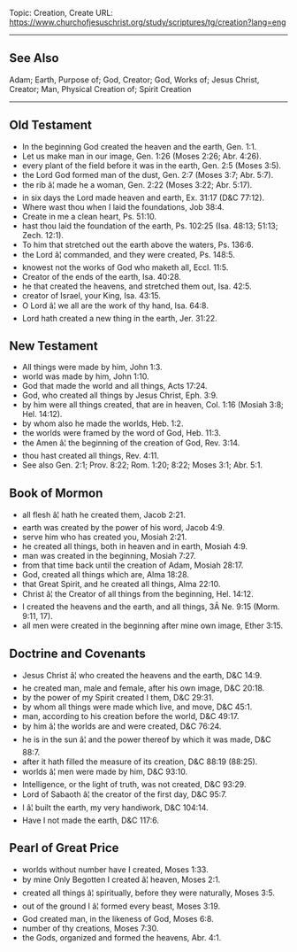 Topic: Creation, Create
URL: https://www.churchofjesuschrist.org/study/scriptures/tg/creation?lang=eng

---

## See Also

Adam; Earth, Purpose of; God, Creator; God, Works of; Jesus Christ, Creator; Man, Physical Creation of; Spirit Creation

---

## Old Testament

- In the beginning God created the heaven and the earth, Gen. 1:1.
- Let us make man in our image, Gen. 1:26 (Moses 2:26; Abr. 4:26).
- every plant of the field before it was in the earth, Gen. 2:5 (Moses 3:5).
- the Lord God formed man of the dust, Gen. 2:7 (Moses 3:7; Abr. 5:7).
- the rib â¦ made he a woman, Gen. 2:22 (Moses 3:22; Abr. 5:17).
- in six days the Lord made heaven and earth, Ex. 31:17 (D&C 77:12).
- Where wast thou when I laid the foundations, Job 38:4.
- Create in me a clean heart, Ps. 51:10.
- hast thou laid the foundation of the earth, Ps. 102:25 (Isa. 48:13; 51:13; Zech. 12:1).
- To him that stretched out the earth above the waters, Ps. 136:6.
- the Lord â¦ commanded, and they were created, Ps. 148:5.
- knowest not the works of God who maketh all, Eccl. 11:5.
- Creator of the ends of the earth, Isa. 40:28.
- he that created the heavens, and stretched them out, Isa. 42:5.
- creator of Israel, your King, Isa. 43:15.
- O Lord â¦ we all are the work of thy hand, Isa. 64:8.
- Lord hath created a new thing in the earth, Jer. 31:22.

## New Testament

- All things were made by him, John 1:3.
- world was made by him, John 1:10.
- God that made the world and all things, Acts 17:24.
- God, who created all things by Jesus Christ, Eph. 3:9.
- by him were all things created, that are in heaven, Col. 1:16 (Mosiah 3:8; Hel. 14:12).
- by whom also he made the worlds, Heb. 1:2.
- the worlds were framed by the word of God, Heb. 11:3.
- the Amen â¦ the beginning of the creation of God, Rev. 3:14.
- thou hast created all things, Rev. 4:11.
- See also Gen. 2:1; Prov. 8:22; Rom. 1:20; 8:22; Moses 3:1; Abr. 5:1.

## Book of Mormon

- all flesh â¦ hath he created them, Jacob 2:21.
- earth was created by the power of his word, Jacob 4:9.
- serve him who has created you, Mosiah 2:21.
- he created all things, both in heaven and in earth, Mosiah 4:9.
- man was created in the beginning, Mosiah 7:27.
- from that time back until the creation of Adam, Mosiah 28:17.
- God, created all things which are, Alma 18:28.
- that Great Spirit, and he created all things, Alma 22:10.
- Christ â¦ the Creator of all things from the beginning, Hel. 14:12.
- I created the heavens and the earth, and all things, 3Â Ne. 9:15 (Morm. 9:11, 17).
- all men were created in the beginning after mine own image, Ether 3:15.

## Doctrine and Covenants

- Jesus Christ â¦ who created the heavens and the earth, D&C 14:9.
- he created man, male and female, after his own image, D&C 20:18.
- by the power of my Spirit created I them, D&C 29:31.
- by whom all things were made which live, and move, D&C 45:1.
- man, according to his creation before the world, D&C 49:17.
- by him â¦ the worlds are and were created, D&C 76:24.
- he is in the sun â¦ and the power thereof by which it was made, D&C 88:7.
- after it hath filled the measure of its creation, D&C 88:19 (88:25).
- worlds â¦ men were made by him, D&C 93:10.
- Intelligence, or the light of truth, was not created, D&C 93:29.
- Lord of Sabaoth â¦ the creator of the first day, D&C 95:7.
- I â¦ built the earth, my very handiwork, D&C 104:14.
- Have I not made the earth, D&C 117:6.

## Pearl of Great Price

- worlds without number have I created, Moses 1:33.
- by mine Only Begotten I created â¦ heaven, Moses 2:1.
- created all things â¦ spiritually, before they were naturally, Moses 3:5.
- out of the ground I â¦ formed every beast, Moses 3:19.
- God created man, in the likeness of God, Moses 6:8.
- number of thy creations, Moses 7:30.
- the Gods, organized and formed the heavens, Abr. 4:1.

